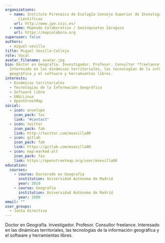```yaml
---
organizations:
  - name: Instituto Pirenaico de Ecología Consejo Superior de Investigaciones
      Científicas
    url: http://www.ipe.csic.es/
  - name: Mapeado Colaborativo / Geoinquietos Zaragoza
    url: https://mapcolabora.org
superuser: false
authors:
  - miguel-sevilla
title: Miguel Sevilla-Callejo
role: Vocal
avatar_filename: avatar.jpg
bio: Doctor en Geografía. Investigador. Profesor. Consultor *freelance*.
  Interesado en las dinámicas territoriales, las tecnologías de la información
  geográfica y el software y herramientas libres.
interests:
  - Dinámicas territoriales
  - Tecnologías de la Información Geográfica
  - Software libre
  - GNU/Linux
  - OpenStreetMap
social:
  - icon: envelope
    icon_pack: fas
    link: "#contact"
  - icon: twitter
    icon_pack: fab
    link: http://twitter.com/msevilla00
  - icon: gitlab
    icon_pack: fab
    link: https://gitlab.com/msevilla00
  - icon: map-marked-alt
    icon_pack: fas
    link: https://openstreetmap.org/user/msevilla00
education:
  courses:
    - course: Doctorado en Geografía
      institution: Universidad Autónoma de Madrid
      year: 2010
    - course: Geografía
      institution: Universidad Autónoma de Madrid
      year: 2000
email: ""
user_groups:
  - Junta directiva
---
```


Doctor en Geografía. Investigador. Profesor. Consultor freelance. Interesado en las dinámicas territoriales, las tecnologías de la información geográfica y el software y herramientas libres.

